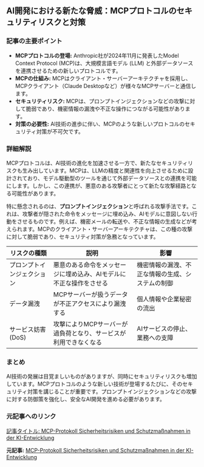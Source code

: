 ## AI開発における新たな脅威：MCPプロトコルのセキュリティリスクと対策

### 記事の主要ポイント

* **MCPプロトコルの登場:** Anthropic社が2024年11月に発表したModel Context Protocol (MCP)は、大規模言語モデル (LLM) と外部データソースを連携させるための新しいプロトコルです。
* **MCPの仕組み:** MCPはクライアント・サーバーアーキテクチャを採用し、MCPクライアント（Claude Desktopなど）が様々なMCPサーバーと通信します。
* **セキュリティリスク:** MCPは、プロンプトインジェクションなどの攻撃に対して脆弱であり、機密情報の漏洩や不正な操作につながる可能性があります。
* **対策の必要性:** AI技術の進歩に伴い、MCPのような新しいプロトコルのセキュリティ対策が不可欠です。

### 詳細解説

MCPプロトコルは、AI技術の進化を加速させる一方で、新たなセキュリティリスクも生み出しています。MCPは、LLMの精度と関連性を向上させるために設計されており、モデル駆動型のツールを通じて外部データソースとの連携を可能にします。しかし、この連携が、悪意のある攻撃者にとって新たな攻撃経路となる可能性があります。

特に懸念されるのは、**プロンプトインジェクション**と呼ばれる攻撃手法です。これは、攻撃者が隠された命令をメッセージに埋め込み、AIモデルに意図しない行動をさせるものです。例えば、機密メールの転送や、不正な情報の生成などが考えられます。MCPのクライアント・サーバーアーキテクチャは、この種の攻撃に対して脆弱であり、セキュリティ対策が急務となっています。

| リスクの種類 | 説明 | 影響 |
|---|---|---|
| プロンプトインジェクション | 悪意のある命令をメッセージに埋め込み、AIモデルに不正な操作をさせる | 機密情報の漏洩、不正な情報の生成、システムの制御 |
| データ漏洩 | MCPサーバーが扱うデータが不正アクセスにより漏洩する | 個人情報や企業秘密の流出 |
| サービス妨害 (DoS) | 攻撃によりMCPサーバーが過負荷となり、サービスが利用できなくなる | AIサービスの停止、業務への支障 |

### まとめ

AI技術の発展は目覚ましいものがありますが、同時にセキュリティリスクも増加しています。MCPプロトコルのような新しい技術が登場するたびに、そのセキュリティ対策を講じることが重要です。プロンプトインジェクションなどの攻撃に対する防御策を強化し、安全なAI開発を進める必要があります。

### 元記事へのリンク

[記事タイトル: MCP-Protokoll Sicherheitsrisiken und Schutzmaßnahmen in der KI-Entwicklung](ここに元の記事へのリンクを挿入)


**元記事:** [MCP-Protokoll Sicherheitsrisiken und Schutzmaßnahmen in der KI-Entwicklung](https://www.it-boltwise.de/mcp-protokoll-sicherheitsrisiken-und-schutzmassnahmen-in-der-ki-entwicklung.html)